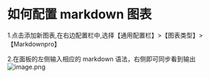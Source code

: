 # 如何配置 markdown 图表
1.点击添加新图表,在右边配置栏中,选择【通用配置栏】>【图表类型】>【Markdownpro】<br/>

2.在面板的左侧输入相应的 markdown 语法，右侧即可同步看到输出
![image.png](/img/src/visulization/markdownPro/madrkdownBasic/c44a568c64a6bec17683ece5915ea864f8df88fe218cc8c18e14d72dc41a8f9a.png)
